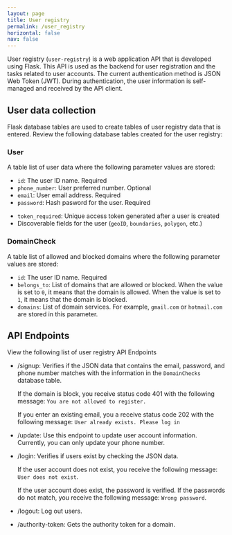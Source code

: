 ```yaml
---
layout: page
title: User registry
permalink: /user_registry
horizontal: false
nav: false
---
```


User registry (`user-registry`) is a web application API that is developed using Flask. This API is used as the backend for user registration and the tasks related to user accounts. The current authentication method is JSON Web Token (JWT). During authentication, the user information is self-managed and received by the API client.

## User data collection

Flask database tables are used to create tables of user registry data that is entered. Review the following database tables created for the user registry:

### User

A table list of user data where the following parameter values are stored:

  * `id`: The user ID name. Required
  * `phone_number`: User preferred number. Optional
  * `email`: User email address. Required
  * `password`: Hash pasword for the user. Required
<!--from Ted how is the valid token defined?-->
  * `token_required`: Unique access token generated after a user is created
  * Discoverable fields for the user (`geoID`, `boundaries`, `polygon`, etc.)

### DomainCheck

A table list of allowed and blocked domains where the following parameter values are stored:

  * `id`: The user ID name. Required
  * `belongs_to`: List of domains that are allowed or blocked. When the value is set to `0`, it means that the domain is allowed. When the value is set to `1`, it means that the domain is blocked.
  * `domains`: List of domain services. For example, `gmail.com` or `hotmail.com` are stored in this parameter.
  
## API Endpoints

View the following list of user registry API Endpoints
  
* /signup: Verifies if the JSON data that contains the email, password, and phone number matches with the information in the `DomainChecks` database table. 
    
  If the domain is block, you receive status code 401 with the following message: `You are not allowed to register.`
    
  If you enter an existing email, you a receive status code 202 with the following message: `User already exists. Please log in`

* /update: Use this endpoint to update user account information. Currently, you can only update your phone number. 

* /login: Verifies if users exist by checking the JSON data. 

  If the user account does not exist, you receive the following message: `User does not exist`.
  
  If the user account does exist, the password is verified. If the passwords do not match, you receive the following message: `Wrong password`.
  
* /logout: Log out users.

* /authority-token: Gets the authority token for a domain. 
